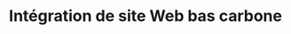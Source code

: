 ---
draft: true
title: Intégration de site Web bas carbone
image: 
  src: /images/uploads/logo-websitecarbon.svg
hero:
  title: Intégration de site Web bas carbone
  text: Étroitement lié à la conception de site Web performant.
  image: 
    src: /images/uploads/logo-websitecarbon.svg
blocks:
  - type: editorial
    direction: rtl
    image:
      src: /images/uploads/179.Planet.svg
    text: >-
      ### Éco-conception

      L'éco-conception de site Web est une approche qui intègre des principes de durabilité environnementale dans le processus de conception et de développement des sites internet. Elle vise à réduire l’impact écologique des sites en optimisant l’efficacité énergétique, en minimisant les émissions de carbone et en réduisant la consommation de ressources.


      Pour aller plus loin, nous avons créé un site Web dédié à l’éco-conception.
    cta:
      text: Éco-conception de site Web
      blank: true
      url: https://www.eco-conception-site-web.com/


  - type: cta
    background: true
    heading:
      title: Besoin d’une intégration bas carbone ?
    cta:
      text: Contactez-nous
      url: /contact/
---